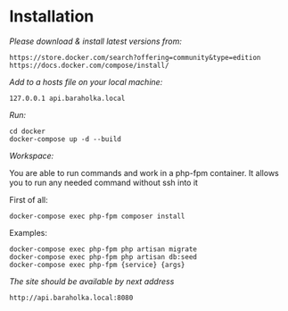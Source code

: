 # Installation

*Please download & install latest versions from:*

```
https://store.docker.com/search?offering=community&type=edition
https://docs.docker.com/compose/install/
```

*Add to a hosts file on your local machine:*

```
127.0.0.1 api.baraholka.local
```

*Run:* 
```
cd docker
docker-compose up -d --build
```

*Workspace:*

You are able to run commands and work in a php-fpm container. 
It allows you to run any needed command without ssh into it

First of all:

```
docker-compose exec php-fpm composer install
```

Examples:

```
docker-compose exec php-fpm php artisan migrate
docker-compose exec php-fpm php artisan db:seed
docker-compose exec php-fpm {service} {args}
```

*The site should be available by next address*
```
http://api.baraholka.local:8080

```